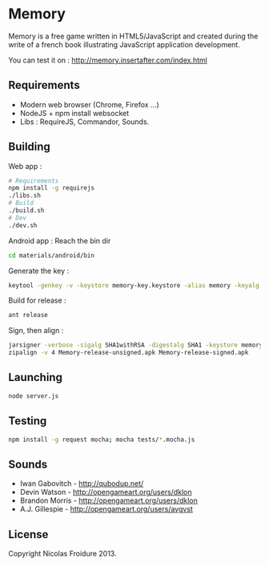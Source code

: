Memory
============

Memory is a free game written in HTML5/JavaScript and created during the write of a french book illustrating JavaScript application development.

You can test it on : http://memory.insertafter.com/index.html

Requirements
-------------
* Modern web browser (Chrome, Firefox ...)
* NodeJS + npm install websocket
* Libs : RequireJS, Commandor, Sounds.

Building
-------------

Web app :
```bash
# Requirements
npm install -g requirejs
./libs.sh
# Build
./build.sh
# Dev
./dev.sh
```

Android app :
Reach the bin dir
```bash
cd materials/android/bin
```
Generate the key :
```bash
keytool -genkey -v -keystore memory-key.keystore -alias memory -keyalg RSA -keysize 2048 -validity 10000
```
Build for release :
```bash
ant release
```
Sign, then align :
```bash
jarsigner -verbose -sigalg SHA1withRSA -digestalg SHA1 -keystore memory-key.keystore Memory-release-unsigned.apk memory
zipalign -v 4 Memory-release-unsigned.apk Memory-release-signed.apk
```

Launching
-------------
```bash
node server.js
```

Testing
-------------
```bash
npm install -g request mocha; mocha tests/*.mocha.js
```

Sounds
-------------
* Iwan Gabovitch - http://qubodup.net/
* Devin Watson - http://opengameart.org/users/dklon
* Brandon Morris - http://opengameart.org/users/dklon
* A.J. Gillespie - http://opengameart.org/users/avgvst

License
-------
Copyright Nicolas Froidure 2013.
